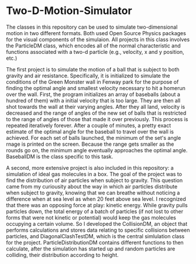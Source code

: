 # Two-D-Motion-Simulator
The classes in this repository can be used to simulate two-dimensional motion in two different formats. Both used Open Source 
Physics packages for the visual components of the simulaion. All projects in this class involves the ParticleDM class, which encodes all of the normal characteristic and functions associated with a two-d particle (e.g., velocity, x and y position, etc.)

The first project is to simulate the motion of a ball that is subject to both gravity and air resistance. Specifically, it is
initialized to simulate the conditions of the Green Monster wall in Fenway park for the purpose of finding the optimal angle 
and smallest velocity necessary to hit a homerun over the wall. First, the program initializes an array of baseballs (about a 
hundred of them) with a initial velocity that is too large. They are then all shot towards the wall at their varying angles. 
After they all land, velocity is decreased and the range of angles of the new set of balls that is restricted to the range of 
angles of those that made it over previously. This process is repeated iteratively forever. After a couple of minutes, a pretty exact estimate of the optimal angle for the baseball to travel over the wall is achieved. For each set of balls launched, the minimum of the set's angle rnage is printed on the screen. Because the range gets smaller as the rounds go on, the minimum angle eventually approaches the optimal angle. BaseballDM is the class specific to this task.

A second, more extensive project is also included in this repository: a simulation of ideal gas molecules in a box. The goal of the project was to find the distribution of air particles when subject to gravity. This question came from my curiousity about the way in which air particles distribute when subject to gravity, knowing that we can breathe without noticing a difference when at sea level as when 20 feet above sea level. I recognized that there was an opposing force at play: kinetic energy. While gravity pulls particles down, the total energy of a batch of particles (if not lost to other forms that were
not kinetic or potential) would keep the gas molecules occupying a certain volume. So I developed the CollisionDM, an object that performs calculations and stores data relating to specific collisions between particles, and DiagonalClashTestDM, which is the central simlulation class for the project. ParticleDistributionDM contains different functions to then calculate, after the simulation has started up and random particles are colliding, their distribution according to height.
